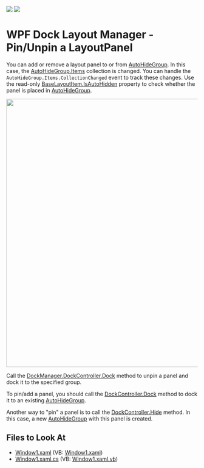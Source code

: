 <!-- default badges list -->
[![](https://img.shields.io/badge/Open_in_DevExpress_Support_Center-FF7200?style=flat-square&logo=DevExpress&logoColor=white)](https://supportcenter.devexpress.com/ticket/details/E2890)
[![](https://img.shields.io/badge/📖_How_to_use_DevExpress_Examples-e9f6fc?style=flat-square)](https://docs.devexpress.com/GeneralInformation/403183)
<!-- default badges end -->
# WPF Dock Layout Manager - Pin/Unpin a LayoutPanel

You can add or remove a layout panel to or from [AutoHideGroup](https://docs.devexpress.com/WPF/DevExpress.Xpf.Docking.AutoHideGroup). In this case, the [AutoHideGroup.Items](https://docs.devexpress.com/WPF/DevExpress.Xpf.Docking.AutoHideGroup.Items) collection is changed. You can handle the `AutoHideGroup.Items.CollectionChanged` event to track these changes. Use the read-only [BaseLayoutItem.IsAutoHidden](https://docs.devexpress.com/WPF/DevExpress.Xpf.Docking.BaseLayoutItem.IsAutoHidden) property to check whether the panel is placed in [AutoHideGroup](https://docs.devexpress.com/WPF/DevExpress.Xpf.Docking.AutoHideGroup).

<img src="https://user-images.githubusercontent.com/12169834/175360696-a08a9c82-7013-465f-8a0b-6a67721b2458.png" width=705px/>

Call the [DockManager.DockController.Dock](https://docs.devexpress.com/WPF/DevExpress.Xpf.Docking.DockControllerBase.Dock.overloads) method to unpin a panel and dock it to the specified group.

To pin/add a panel, you should call the [DockController.Dock](https://docs.devexpress.com/WPF/DevExpress.Xpf.Docking.DockControllerBase.Dock.overloads) method to dock it to an existing [AutoHideGroup](https://docs.devexpress.com/WPF/DevExpress.Xpf.Docking.AutoHideGroup).

Another way to "pin" a panel is to call the [DockController.Hide](https://docs.devexpress.com/WPF/DevExpress.Xpf.Docking.DockControllerBase.Hide.overloads) method. In this case, a new [AutoHideGroup](https://docs.devexpress.com/WPF/DevExpress.Xpf.Docking.AutoHideGroup) with this panel is created.

<!-- default file list -->
## Files to Look At

* [Window1.xaml](./CS/CreateAutoHiddenPanels/Window1.xaml) (VB: [Window1.xaml](./VB/CreateAutoHiddenPanels/Window1.xaml))
* [Window1.xaml.cs](./CS/CreateAutoHiddenPanels/Window1.xaml.cs) (VB: [Window1.xaml.vb](./VB/CreateAutoHiddenPanels/Window1.xaml.vb))
<!-- default file list end -->

